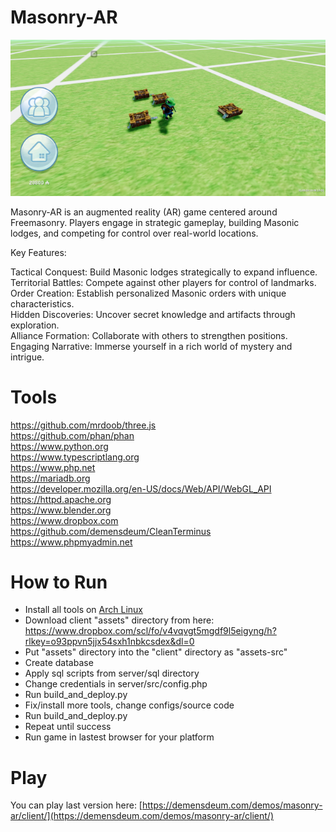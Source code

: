 # Masonry-AR

![Screenshot](Screenshot.png) 

Masonry-AR is an augmented reality (AR) game centered around Freemasonry. Players engage in strategic gameplay, building Masonic lodges, and competing for control over real-world locations.

Key Features:  
  
Tactical Conquest: Build Masonic lodges strategically to expand influence.  
Territorial Battles: Compete against other players for control of landmarks.  
Order Creation: Establish personalized Masonic orders with unique characteristics.  
Hidden Discoveries: Uncover secret knowledge and artifacts through exploration.  
Alliance Formation: Collaborate with others to strengthen positions.  
Engaging Narrative: Immerse yourself in a rich world of mystery and intrigue.  
  
# Tools  
https://github.com/mrdoob/three.js  
https://github.com/phan/phan  
https://www.python.org  
https://www.typescriptlang.org  
https://www.php.net  
https://mariadb.org  
https://developer.mozilla.org/en-US/docs/Web/API/WebGL_API  
https://httpd.apache.org  
https://www.blender.org  
https://www.dropbox.com  
https://github.com/demensdeum/CleanTerminus  
https://www.phpmyadmin.net  

# How to Run  

* Install all tools on [Arch Linux](https://archlinux.org)  
* Download client "assets" directory from here: https://www.dropbox.com/scl/fo/v4vqvgt5mgdf9l5eigyng/h?rlkey=o93ppvn5jjx54sxh1nbkcsdex&dl=0  
* Put "assets" directory into the "client" directory as "assets-src"
* Create database  
* Apply sql scripts from server/sql directory
* Change credentials in server/src/config.php  
* Run build_and_deploy.py  
* Fix/install more tools, change configs/source code  
* Run build_and_deploy.py  
* Repeat until success  
* Run game in lastest browser for your platform

# Play
You can play last version here:
[https://demensdeum.com/demos/masonry-ar/client/](https://demensdeum.com/demos/masonry-ar/client/)